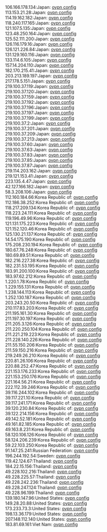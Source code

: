 106.166.178.134:Japan: [ovpn config](vpn/106_166_178_134.ovpn)  
113.153.21.28:Japan: [ovpn config](vpn/113_153_21_28.ovpn)  
114.19.162.182:Japan: [ovpn config](vpn/114_19_162_182.ovpn)  
118.240.117.165:Japan: [ovpn config](vpn/118_240_117_165.ovpn)  
121.107.5.135:Japan: [ovpn config](vpn/121_107_5_135.ovpn)  
123.48.250.164:Japan: [ovpn config](vpn/123_48_250_164.ovpn)  
125.52.111.200:Japan: [ovpn config](vpn/125_52_111_200.ovpn)  
126.116.179.16:Japan: [ovpn config](vpn/126_116_179_16.ovpn)  
126.121.226.84:Japan: [ovpn config](vpn/126_121_226_84.ovpn)  
131.129.160.116:Japan: [ovpn config](vpn/131_129_160_116.ovpn)  
133.114.6.105:Japan: [ovpn config](vpn/133_114_6_105.ovpn)  
157.14.204.110:Japan: [ovpn config](vpn/157_14_204_110.ovpn)  
182.170.215.41:Japan: [ovpn config](vpn/182_170_215_41.ovpn)  
203.213.189.197:Japan: [ovpn config](vpn/203_213_189_197.ovpn)  
217.178.5.151:Japan: [ovpn config](vpn/217_178_5_151.ovpn)  
219.100.37.119:Japan: [ovpn config](vpn/219_100_37_119.ovpn)  
219.100.37.120:Japan: [ovpn config](vpn/219_100_37_120.ovpn)  
219.100.37.159:Japan: [ovpn config](vpn/219_100_37_159.ovpn)  
219.100.37.192:Japan: [ovpn config](vpn/219_100_37_192.ovpn)  
219.100.37.196:Japan: [ovpn config](vpn/219_100_37_196.ovpn)  
219.100.37.197:Japan: [ovpn config](vpn/219_100_37_197.ovpn)  
219.100.37.199:Japan: [ovpn config](vpn/219_100_37_199.ovpn)  
219.100.37.2:Japan: [ovpn config](vpn/219_100_37_2.ovpn)  
219.100.37.201:Japan: [ovpn config](vpn/219_100_37_201.ovpn)  
219.100.37.209:Japan: [ovpn config](vpn/219_100_37_209.ovpn)  
219.100.37.213:Japan: [ovpn config](vpn/219_100_37_213.ovpn)  
219.100.37.60:Japan: [ovpn config](vpn/219_100_37_60.ovpn)  
219.100.37.63:Japan: [ovpn config](vpn/219_100_37_63.ovpn)  
219.100.37.83:Japan: [ovpn config](vpn/219_100_37_83.ovpn)  
219.100.37.85:Japan: [ovpn config](vpn/219_100_37_85.ovpn)  
219.100.37.87:Japan: [ovpn config](vpn/219_100_37_87.ovpn)  
219.114.203.162:Japan: [ovpn config](vpn/219_114_203_162.ovpn)  
219.121.153.41:Japan: [ovpn config](vpn/219_121_153_41.ovpn)  
223.135.4.47:Japan: [ovpn config](vpn/223_135_4_47.ovpn)  
42.127.166.182:Japan: [ovpn config](vpn/42_127_166_182.ovpn)  
58.3.208.106:Japan: [ovpn config](vpn/58_3_208_106.ovpn)  
112.160.184.66:Korea Republic of: [ovpn config](vpn/112_160_184_66.ovpn)  
112.186.38.252:Korea Republic of: [ovpn config](vpn/112_186_38_252.ovpn)  
118.217.209.134:Korea Republic of: [ovpn config](vpn/118_217_209_134.ovpn)  
118.223.24.111:Korea Republic of: [ovpn config](vpn/118_223_24_111.ovpn)  
119.196.49.96:Korea Republic of: [ovpn config](vpn/119_196_49_96.ovpn)  
121.131.175.223:Korea Republic of: [ovpn config](vpn/121_131_175_223.ovpn)  
121.152.120.46:Korea Republic of: [ovpn config](vpn/121_152_120_46.ovpn)  
125.130.21.137:Korea Republic of: [ovpn config](vpn/125_130_21_137.ovpn)  
14.54.175.190:Korea Republic of: [ovpn config](vpn/14_54_175_190.ovpn)  
175.208.230.194:Korea Republic of: [ovpn config](vpn/175_208_230_194.ovpn)  
180.67.76.248:Korea Republic of: [ovpn config](vpn/180_67_76_248.ovpn)  
180.69.89.51:Korea Republic of: [ovpn config](vpn/180_69_89_51.ovpn)  
182.216.227.38:Korea Republic of: [ovpn config](vpn/182_216_227_38.ovpn)  
182.231.53.195:Korea Republic of: [ovpn config](vpn/182_231_53_195.ovpn)  
183.91.200.100:Korea Republic of: [ovpn config](vpn/183_91_200_100.ovpn)  
183.97.62.212:Korea Republic of: [ovpn config](vpn/183_97_62_212.ovpn)  
1.220.1.78:Korea Republic of: [ovpn config](vpn/1_220_1_78.ovpn)  
1.229.155.131:Korea Republic of: [ovpn config](vpn/1_229_155_131.ovpn)  
1.238.144.113:Korea Republic of: [ovpn config](vpn/1_238_144_113.ovpn)  
1.252.130.187:Korea Republic of: [ovpn config](vpn/1_252_130_187.ovpn)  
203.243.20.50:Korea Republic of: [ovpn config](vpn/203_243_20_50.ovpn)  
210.117.83.203:Korea Republic of: [ovpn config](vpn/210_117_83_203.ovpn)  
211.195.161.30:Korea Republic of: [ovpn config](vpn/211_195_161_30.ovpn)  
211.197.30.197:Korea Republic of: [ovpn config](vpn/211_197_30_197.ovpn)  
211.205.3.126:Korea Republic of: [ovpn config](vpn/211_205_3_126.ovpn)  
211.220.250.104:Korea Republic of: [ovpn config](vpn/211_220_250_104.ovpn)  
211.221.219.223:Korea Republic of: [ovpn config](vpn/211_221_219_223.ovpn)  
211.228.140.226:Korea Republic of: [ovpn config](vpn/211_228_140_226.ovpn)  
211.55.150.206:Korea Republic of: [ovpn config](vpn/211_55_150_206.ovpn)  
211.59.150.216:Korea Republic of: [ovpn config](vpn/211_59_150_216.ovpn)  
219.249.26.210:Korea Republic of: [ovpn config](vpn/219_249_26_210.ovpn)  
220.81.26.106:Korea Republic of: [ovpn config](vpn/220_81_26_106.ovpn)  
220.88.252.47:Korea Republic of: [ovpn config](vpn/220_88_252_47.ovpn)  
221.153.176.233:Korea Republic of: [ovpn config](vpn/221_153_176_233.ovpn)  
221.153.250.176:Korea Republic of: [ovpn config](vpn/221_153_250_176.ovpn)  
221.164.56.21:Korea Republic of: [ovpn config](vpn/221_164_56_21.ovpn)  
222.112.39.246:Korea Republic of: [ovpn config](vpn/222_112_39_246.ovpn)  
39.116.244.102:Korea Republic of: [ovpn config](vpn/39_116_244_102.ovpn)  
39.117.221.10:Korea Republic of: [ovpn config](vpn/39_117_221_10.ovpn)  
39.117.241.171:Korea Republic of: [ovpn config](vpn/39_117_241_171.ovpn)  
39.120.230.84:Korea Republic of: [ovpn config](vpn/39_120_230_84.ovpn)  
39.122.214.156:Korea Republic of: [ovpn config](vpn/39_122_214_156.ovpn)  
49.142.52.181:Korea Republic of: [ovpn config](vpn/49_142_52_181.ovpn)  
49.161.82.185:Korea Republic of: [ovpn config](vpn/49_161_82_185.ovpn)  
49.163.8.231:Korea Republic of: [ovpn config](vpn/49_163_8_231.ovpn)  
58.120.106.126:Korea Republic of: [ovpn config](vpn/58_120_106_126.ovpn)  
58.124.206.239:Korea Republic of: [ovpn config](vpn/58_124_206_239.ovpn)  
59.22.103.250:Korea Republic of: [ovpn config](vpn/59_22_103_250.ovpn)  
91.147.25.241:Russian Federation: [ovpn config](vpn/91_147_25_241.ovpn)  
196.244.192.54:Sweden: [ovpn config](vpn/196_244_192_54.ovpn)  
119.42.124.67:Thailand: [ovpn config](vpn/119_42_124_67.ovpn)  
184.22.15.156:Thailand: [ovpn config](vpn/184_22_15_156.ovpn)  
49.228.102.216:Thailand: [ovpn config](vpn/49_228_102_216.ovpn)  
49.228.225.57:Thailand: [ovpn config](vpn/49_228_225_57.ovpn)  
49.228.242.236:Thailand: [ovpn config](vpn/49_228_242_236.ovpn)  
49.228.247.124:Thailand: [ovpn config](vpn/49_228_247_124.ovpn)  
49.228.96.199:Thailand: [ovpn config](vpn/49_228_96_199.ovpn)  
139.180.147.96:United States: [ovpn config](vpn/139_180_147_96.ovpn)  
149.28.20.88:United States: [ovpn config](vpn/149_28_20_88.ovpn)  
173.233.73.3:United States: [ovpn config](vpn/173_233_73_3.ovpn)  
198.13.36.179:United States: [ovpn config](vpn/198_13_36_179.ovpn)  
207.148.112.140:United States: [ovpn config](vpn/207_148_112_140.ovpn)  
183.81.69.161:Viet Nam: [ovpn config](vpn/183_81_69_161.ovpn)  
